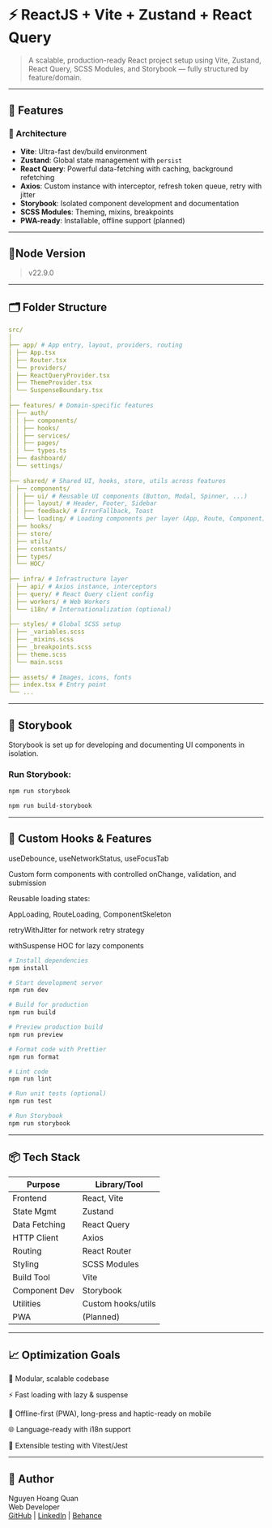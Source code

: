 # ⚡ ReactJS + Vite + Zustand + React Query

> A scalable, production-ready React project setup using Vite, Zustand, React Query, SCSS Modules, and Storybook — fully structured by feature/domain.

---

## 🚀 Features

### 🧱 Architecture
- **Vite**: Ultra-fast dev/build environment
- **Zustand**: Global state management with `persist`
- **React Query**: Powerful data-fetching with caching, background refetching
- **Axios**: Custom instance with interceptor, refresh token queue, retry with jitter
- **Storybook**: Isolated component development and documentation
- **SCSS Modules**: Theming, mixins, breakpoints
- **PWA-ready**: Installable, offline support (planned)

---

## 📝Node Version
>v22.9.0
---

## 🗂 Folder Structure
```yaml
src/
│
├── app/ # App entry, layout, providers, routing
│ ├── App.tsx
│ ├── Router.tsx
│ └── providers/
│ ├── ReactQueryProvider.tsx
│ ├── ThemeProvider.tsx
│ └── SuspenseBoundary.tsx
│
├── features/ # Domain-specific features
│ ├── auth/
│ │ ├── components/
│ │ ├── hooks/
│ │ ├── services/
│ │ ├── pages/
│ │ └── types.ts
│ ├── dashboard/
│ └── settings/
│
├── shared/ # Shared UI, hooks, store, utils across features
│ ├── components/
│ │ ├── ui/ # Reusable UI components (Button, Modal, Spinner, ...)
│ │ ├── layout/ # Header, Footer, Sidebar
│ │ ├── feedback/ # ErrorFallback, Toast
│ │ └── loading/ # Loading components per layer (App, Route, Component)
│ ├── hooks/
│ ├── store/
│ ├── utils/
│ ├── constants/
│ ├── types/
│ └── HOC/
│
├── infra/ # Infrastructure layer
│ ├── api/ # Axios instance, interceptors
│ ├── query/ # React Query client config
│ ├── workers/ # Web Workers
│ └── i18n/ # Internationalization (optional)
│
├── styles/ # Global SCSS setup
│ ├── _variables.scss
│ ├── _mixins.scss
│ ├── _breakpoints.scss
│ ├── theme.scss
│ └── main.scss
│
├── assets/ # Images, icons, fonts
├── index.tsx # Entry point
└── ...
```
---

## 📘 Storybook

Storybook is set up for developing and documenting UI components in isolation.

### Run Storybook:

```bash
npm run storybook
```

```bash
npm run build-storybook
```
---
## 🧠 Custom Hooks & Features
useDebounce, useNetworkStatus, useFocusTab

Custom form components with controlled onChange, validation, and submission

Reusable loading states:

AppLoading, RouteLoading, ComponentSkeleton

retryWithJitter for network retry strategy

withSuspense HOC for lazy components

```bash
# Install dependencies
npm install

# Start development server
npm run dev

# Build for production
npm run build

# Preview production build
npm run preview

# Format code with Prettier
npm run format

# Lint code
npm run lint

# Run unit tests (optional)
npm run test

# Run Storybook
npm run storybook
```
---
## 📦 Tech Stack
| Purpose       | Library/Tool       |
| ------------- | ------------------ |
| Frontend      | React, Vite        |
| State Mgmt    | Zustand            |
| Data Fetching | React Query        |
| HTTP Client   | Axios              |
| Routing       | React Router       |
| Styling       | SCSS Modules       |
| Build Tool    | Vite               |
| Component Dev | Storybook          |
| Utilities     | Custom hooks/utils |
| PWA           | (Planned)          |

---
## 📈 Optimization Goals
🧩 Modular, scalable codebase

⚡ Fast loading with lazy & suspense

🔁 Offline-first (PWA), long-press and haptic-ready on mobile

🌐 Language-ready with i18n support

🧪 Extensible testing with Vitest/Jest

---
## 👤 Author
Nguyen Hoang Quan\
Web Developer\
[GitHub](https://github.com/AwV7q1) | [LinkedIn](https://www.linkedin.com/in/quan-nguyen-hoang-1977b1b0/) | [Behance](https://www.behance.net/nhquan2820)
